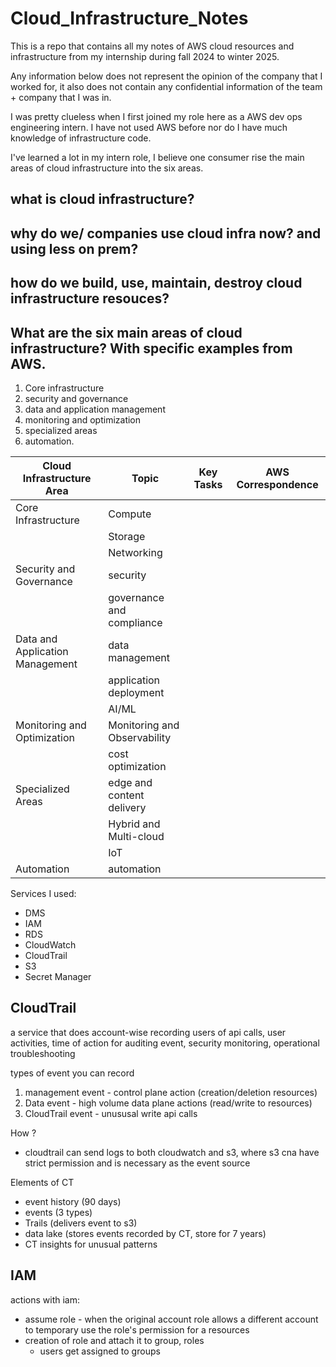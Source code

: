 # Cloud_Infrastructure_Notes
This is a repo that contains all my notes of AWS cloud resources and infrastructure from my internship during fall 2024 to winter 2025. 

Any information below does not represent the opinion of the company that I worked for, it also does not contain any confidential information of the team + company that I was in.


I was pretty clueless when I first joined my role here as a AWS dev ops engineering intern. I have not used AWS before nor do I have much knowledge of infrastructure code.

I've learned a lot in my intern role, I believe one consumer rise the main areas of cloud infrastructure into the six areas.

## what is cloud infrastructure?

## why do we/ companies use cloud infra now? and using less on prem?

## how do we build, use, maintain, destroy cloud infrastructure resouces?

## What are the six main areas of cloud infrastructure? With specific examples from AWS.
1. Core infrastructure
2. security and governance
3. data and application management
4. monitoring and optimization
5. specialized areas
6. automation.

| **Cloud Infrastructure Area**   | **Topic**                     | **Key Tasks**   | **AWS Correspondence**   |
|---------------------------------|-------------------------------|-----------------|--------------------------|
| Core Infrastructure             | Compute                      |                 |                          |
|                                 | Storage                      |                 |                          |
|                                 | Networking                   |                 |                          |
| Security and Governance         | security                     |                 |                          |
|                                 | governance and compliance    |                 |                          |
| Data and Application Management | data management              |                 |                          |
|                                 | application deployment       |                 |                          |
|                                 | AI/ML                        |                 |                          |
| Monitoring and Optimization     | Monitoring and Observability |                 |                          |
|                                 | cost optimization            |                 |                          |
| Specialized Areas               | edge and content delivery    |                 |                          |
|                                 | Hybrid and Multi-cloud       |                 |                          |
|                                 | IoT                          |                 |                          |
| Automation                      | automation                   |                 |                          |


Services I used:
- DMS
- IAM
- RDS
- CloudWatch
- CloudTrail
- S3
- Secret Manager


## CloudTrail
a service that does account-wise recording users  of api calls, user activities, time of action
for auditing event, security monitoring, operational troubleshooting 

types of event you can record 
1. management event - control plane action (creation/deletion resources)
2. Data event - high volume data plane actions (read/write to resources)
3. CloudTrail event - unususal write api calls 

How ?
- cloudtrail can send logs to both cloudwatch and s3, where s3 cna have strict permission and is necessary as the event source


Elements of CT
- event history (90 days)
- events (3 types)
- Trails (delivers event to s3)
- data lake (stores events recorded by CT, store for 7 years)
- CT insights for unusual patterns


## IAM 


actions with iam:
- assume role - when the original account role allows a different account to temporary use the role's permission for a resources
- creation of role and attach it to group, roles
  - users get assigned to groups 
  
